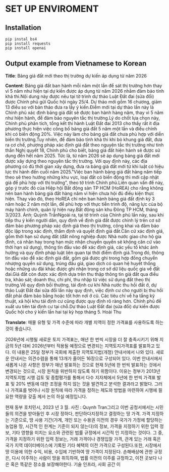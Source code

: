 # SET UP ENVIROMENT

## Installation 
```
pip instal bs4
pip install requests
pip install openai
```

## Output example from Vietnamese to Korean
**Title**: Bảng giá đất mới theo thị trường dự kiến áp dụng từ năm 2026

**Content**: Bảng giá đất ban hành mỗi năm một lần để sát thị trường hơn thay vì 5 năm như hiện tại dự kiến được áp dụng từ năm 2026 nhằm đảm bảo tính khả thi.Nội dung này được nêu tại tờ trình dự thảo Luật Đất đai (sửa đổi) được Chính phủ gửi Quốc hội ngày 25/4. Dự thảo mới gồm 16 chương, giảm 13 điều so với bản thảo đưa ra lấy ý kiến.Điểm mới tại dự thảo lần này là Chính phủ xác định bảng giá đất sẽ được ban hành hàng năm, thay vì 5 năm như hiện hành, để đảm bảo nguyên tắc thị trường.Lý do chốt lựa chọn này, Chính phủ phân tích, tổng kết thi hành Luật Đất đai 2013 cho thấy rất ít địa phương thực hiện việc công bố bảng giá đất 5 năm một lần và điều chỉnh khi có biến động 20%. Việc này làm cho bảng giá đất chưa phù hợp với diễn biến thị trường.Tuy nhiên, để đảm bảo tính khả thi khi bỏ khung giá đất, đưa ra cơ chế, phương pháp xác định giá đất theo nguyên tắc thị trường như tinh thần Nghị quyết 18, Chính phủ cho biết, bảng giá đất hiện hành sẽ được sử dụng đến hết năm 2025. Tức là, từ năm 2026 sẽ áp dụng bảng giá đất mới được xây dựng theo nguyên tắc thị trường. Với quy định này, các địa phương có đủ thời gian xây dựng, đưa ra bảng giá đất mới từ khi luật có hiệu lực thi hành đến cuối năm 2025."Việc ban hành bảng giá đất hàng năm tiếp theo sẽ theo hướng những khu vực, loại đất có biến động thì mới cập nhật giá để phù hợp với thị trường", theo tờ trình Chính phủ.Liên quan vấn đề này, góp ý trước đó của Hiệp hội Bất động sản TP HCM (HoREA) cho rằng không nên ban hành bảng giá đất hàng năm vì hiện chưa hội đủ điều kiện thực hiện. Thay vào đó, theo HoREA chỉ nên ban hành bảng giá đất định kỳ 3 năm hoặc 2 năm một lần, để phù hợp với thực tiễn trình độ, năng lực của bộ máy hành chính, quản lý hiện nay.Bất động sản khu Đông TP HCM, tháng 3/2023. Ảnh: Quỳnh TrầnNgoài ra, tại tờ trình của Chính phủ lần này, sau khi tiếp thu ý kiến người dân, quy định về định giá đất được chỉnh lý trên cơ sở đảm bảo phương pháp xác định giá theo thị trường, công khai và đảm bảo độc lập trong xác định, thẩm định và quyết định giá đất.Căn cứ xác định giá, gồm thời hạn sử dụng đất (đất nông nghiệp được Nhà nước giao cho hộ gia đình, cá nhân hay trong hạn mức nhận chuyển quyền sẽ không căn cứ vào thời hạn sử dụng), thông tin đầu vào để xác định giá, các yếu tố khác ảnh hưởng và quy định pháp luật liên quan tại thời điểm định giá.Trong đó, thông tin đầu vào để xác định giá đất, gồm giá được ghi trong hợp đồng chuyển nhượng quyền sử dụng, trúng đấu giá, giao dịch có quan hệ huyết thống hoặc những ưu đãi khác được ghi nhận trong cơ sở dữ liệu quốc gia về đất đai.Giá đất còn được xác định dựa trên thu thập thông tin giá đất qua điều tra, khảo sát; doanh thu, chi phí, thu nhập từ việc sử dụng đất theo thị trường.Về quy định bồi thường, tái định cư khi Nhà nước thu hồi đất ở, dự thảo Luật Đất đai sửa đổi lần này quy định, việc định cư cho người bị thu hồi đất phải đảm bảo bằng hoặc tốt hơn nơi ở cũ. Các tiêu chí về hạ tầng kỹ thuật, xã hội khu tái định cư cũng được quy định rõ ràng hơn. Chính phủ đề xuất ưu tiên tái định cư tại chỗ.Dự thảo Luật Đất đai (sửa đổi) dự kiến được Quốc hội cho ý kiến lần hai tại kỳ họp tháng 5.
Hoài Thu


**Translate**: 매물 유형 및 가격 수준에 따라 개별 지역이 정한 가격표를 사용하도록 하는 것이 좋습니다.

2026년에 시행될 새로운 토지 가격표는, 매년 한 번씩 시장을 더 잘 충족시키기 위해 지금의 5년 대비 2026년부터 적용될 예정으로 변경되는 지역토지가격표를 발표하고 있다. 이 내용은 25일 정부가 국회에 제출한 지역토지법(개정) 안내서에서 나와 있다. 새로운 안내서는 의견수렴을 통해 13개가 줄어든 16장으로 구성되어 있다. 이번 안내서에서 새롭게 나온 사항은 정부가 매년 발표하는 것으로 현재 5년에 한 번씩 발표하는 것에서 변경되는 것으로, 시장 원칙을 위반하지 않도록 하기 위함이다. 이유는 정부가 2013년 지역토지법 시행 검토 및 종합평가를 통해서 다수 지자체에서 5년에 한 번씩 가격표 발표 및 20% 변동에 대한 조정을 하지 않는 것을 발견하고 분석한 결과라고 밝혔다. 그러나 가격표를 벗어나 시장 원칙에 따라 가격을 정하는 제도와 방법을 마련하여 시행에 필요한 역량을 갖출 께서 논의 하실 예정입니다.

현재 동부 호치민시, 2023 년 3 월. 사진 : Quynh Tran그리고 이번 공청서에서는 시민들의 의견을 받아들인 후 시장 정하다, 판단하다지정하고 결정하는 땅 가격. 가격 지정하는 기준으로, 땅 사용 기간(가계, 개인 또는 수용권 이전의 경우 국가가 가정에 할당하는 농업용 땅, 시간적 인 한계는 기준이 되지 않는다)의 정보, 가격을 지정하기 위한 입력 정보, 기타 영향을 미치는 요소와 관련된 법률 규정에서 시간적 인 지정하는 것이다. 그 중, 가격을 지정하기 위한 입력 정보는, 거래 가격이나 경쟁입찰 가격, 관계 있는 거래 혹은 국가 지역 데이터베이스에 기록된 기타 혜택의 이전 가격으로 구성된다.또한, 시장에서 땅 이용에 의한 수익, 비용, 수입에 기반하여 땅 가격이 지정된다. 손해배상에 관한 규정은, 다시 이주하는 사람이 땅을 취득하여, 법률 이전의 이주를 규정하고, 이전 곳보다 나은 혹은 똑같은 장소를 보장해야한다. 기술 인프라, 사회 공간 이

